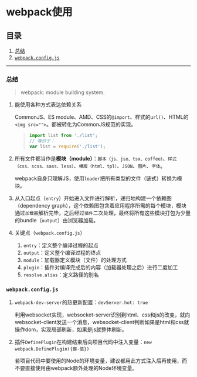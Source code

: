 # webpack使用

## 目录
1. [总结](#总结)
1. [`webpack.config.js`](#webpackconfigjs)

---
### 总结
>webpack: module building system.

1. 能使用各种方式表达依赖关系

    CommonJS、ES module、AMD、CSS的`@import`、样式的`url()`、HTML的`<img src="">`。都被转化为CommonJS规范的实现。

    >```javascript
    >import list from './list';
    >// 等价于：
    >var list = require('./list');
    >```
2. 所有文件都当作是**模块（module）**：`脚本（js、jsx、tsx、coffee）`、`样式（css、scss、sass、less）`、`模版（html、tpl）`、`JSON`、`图片`、`字体`。

    webpack自身只理解JS，使用`loader`把所有类型的文件（链式）转换为模块。
3. 从入口起点（`entry`）开始进入文件进行解析，递归地构建一个依赖图（dependency graph），这个依赖图包含着应用程序所需的每个模块，模块通过`加载器`解析完毕，之后经过`插件`二次处理，最终将所有这些模块打包为少量的bundle（`output`）由浏览器加载。
4. 关键点（`webpack.config.js`）

    1. `entry`：定义整个编译过程的起点
    2. `output`：定义整个编译过程的终点
    3. `module`：加载器定义模块（文件）的处理方式
    4. `plugin`：插件对编译完成后的内容（加载器处理之后）进行二度加工
    5. `resolve.alias`：定义路径的别名

### `webpack.config.js`
1. `webpack-dev-server`的热更新配置：`devServer.hot: true`

    利用websocket实现，websocket-server识别到html、css和js的改变，就向websocket-client发送一个消息，websocket-client判断如果是html和css就操作dom，实现局部刷新，如果是js就整体刷新。
2. 插件`DefinePlugin`在构建结束后向项目代码中注入变量：`new webpack.DefinePlugin({键-值})`

    若项目代码中要使用的Node的环境变量，建议都用此方式注入后再使用，而不要直接使用由webpack额外处理的Node环境变量。
